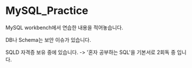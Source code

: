 # MySQL_Practice

MySQL workbench에서 연습한 내용을 적어놓습니다.

DB나 Schema는 보안 이슈가 있습니다.

SQLD 자격증 보유 중에 있습니다.
-> '혼자 공부하는 SQL'을 기본서로 2회독 중 입니다.
